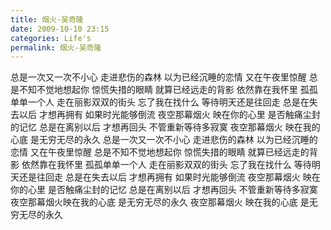 ```yaml
---
title: 烟火-吴奇隆
date: 2009-10-10 23:15
categories: Life's
permalink: 烟火-吴奇隆
---
```


总是一次又一次不小心
走进悲伤的森林
以为已经沉睡的恋情
又在午夜里惊醒
总是不知不觉地想起你
惊慌失措的眼睛
就算已经远走的背影
依然靠在我怀里
孤孤单单一个人
走在丽影双双的街头
忘了我在找什么
等待明天还是往回走
总是在失去以后
才想再拥有
如果时光能够倒流
夜空那幕烟火
映在你的心里
是否触痛尘封的记忆
总是在离别以后
才想再回头
不管重新等待多寂寞
夜空那幕烟火
映在我的心底
是无穷无尽的永久
总是一次又一次不小心
走进悲伤的森林
以为已经沉睡的恋情
又在午夜里惊醒
总是不知不觉地想起你
惊慌失措的眼睛
就算已经远走的背影
依然靠在我怀里
孤孤单单一个人
走在丽影双双的街头
忘了我在找什么
等待明天还是往回走
总是在失去以后
才想再拥有
如果时光能够倒流
夜空那幕烟火
映在你的心里
是否触痛尘封的记忆
总是在离别以后
才想再回头
不管重新等待多寂寞
夜空那幕烟火映在我的心底
是无穷无尽的永久
夜空那幕烟火
映在我的心底
是无穷无尽的永久